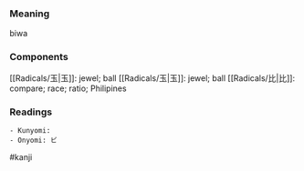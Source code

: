### Meaning

biwa

### Components

[[Radicals/玉|玉]]: jewel; ball [[Radicals/玉|玉]]: jewel; ball [[Radicals/比|比]]: compare; race; ratio; Philipines

### Readings

```
- Kunyomi: 
- Onyomi: ビ
```

#kanji